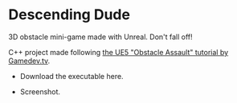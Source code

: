 # Descending Dude

3D obstacle mini-game made with Unreal. Don't fall off!  

C++ project made following [the UE5 "Obstacle Assault" tutorial by Gamedev.tv](https://www.gamedev.tv/p/unreal-5-0-c-developer-learn-c-and-make-video-games).

- Download the executable here.

- Screenshot.

